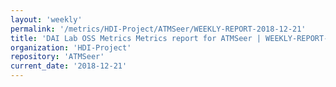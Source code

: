 ```yaml
---
layout: 'weekly'
permalink: '/metrics/HDI-Project/ATMSeer/WEEKLY-REPORT-2018-12-21'
title: 'DAI Lab OSS Metrics Metrics report for ATMSeer | WEEKLY-REPORT-2018-12-21'
organization: 'HDI-Project'
repository: 'ATMSeer'
current_date: '2018-12-21'
---
```

